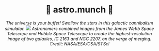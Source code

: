 <div align="center">
  <h1> 🌌 astro.munch 🌠 </h1>
  <em> The universe is your buffet! Swallow the stars in this galactic cannibalism simulator. </em>
  <img src = "https://github.com/user-attachments/assets/4c4872e5-1d7d-420e-a137-a29181f42b2f">
  <em>Astronomers combined images from the James Webb Space Telescope and Hubble Space Telescope to create the highest-resolution image of two galaxies, IC 2163 and NGC 2207, on the verge of merging. Credit: NASA/ESA/CSA/STScI</em>
</div>

